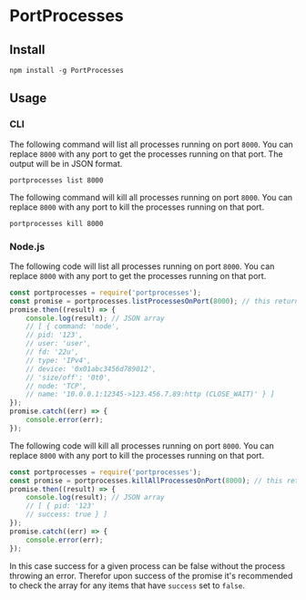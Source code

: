 # PortProcesses

## Install

    npm install -g PortProcesses

## Usage

### CLI

The following command will list all processes running on port `8000`. You can replace `8000` with any port to get the processes running on that port. The output will be in JSON format.

    portprocesses list 8000

The following command will kill all processes running on port `8000`. You can replace `8000` with any port to kill the processes running on that port.

    portprocesses kill 8000

### Node.js

The following code will list all processes running on port `8000`. You can replace `8000` with any port to get the processes running on that port.

```js
const portprocesses = require('portprocesses');
const promise = portprocesses.listProcessesOnPort(8000); // this returns a promise
promise.then((result) => {
	console.log(result); // JSON array
	// [ { command: 'node',
	// pid: '123',
	// user: 'user',
	// fd: '22u',
	// type: 'IPv4',
	// device: '0x01abc3456d789012',
	// 'size/off': '0t0',
	// node: 'TCP',
	// name: '10.0.0.1:12345->123.456.7.89:http (CLOSE_WAIT)' } ]
});
promise.catch((err) => {
	console.error(err);
});
```

The following code will kill all processes running on port `8000`. You can replace `8000` with any port to kill the processes running on that port.

```js
const portprocesses = require('portprocesses');
const promise = portprocesses.killAllProcessesOnPort(8000); // this returns a promise
promise.then((result) => {
	console.log(result); // JSON array
	// [ { pid: '123'
	// success: true } ]
});
promise.catch((err) => {
	console.error(err);
});
```

In this case success for a given process can be false without the process throwing an error. Therefor upon success of the promise it's recommended to check the array for any items that have `success` set to `false`.
